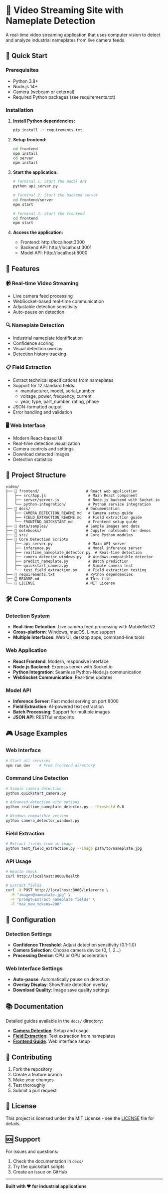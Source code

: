 # 🎥 Video Streaming Site with Nameplate Detection

A real-time video streaming application that uses computer vision to detect and analyze industrial nameplates from live camera feeds.

## 🚀 Quick Start

### Prerequisites
- Python 3.8+
- Node.js 14+
- Camera (webcam or external)
- Required Python packages (see requirements.txt)

### Installation

1. **Install Python dependencies:**
   ```bash
   pip install -r requirements.txt
   ```

2. **Setup frontend:**
   ```bash
   cd frontend
   npm install
   cd server
   npm install
   ```

3. **Start the application:**
   ```bash
   # Terminal 1: Start the model API
   python api_server.py
   
   # Terminal 2: Start the backend server
   cd frontend/server
   npm start
   
   # Terminal 3: Start the frontend
   cd frontend
   npm start
   ```

4. **Access the application:**
   - Frontend: http://localhost:3000
   - Backend API: http://localhost:3001
   - Model API: http://localhost:8000

## 🎯 Features

### 📹 Real-time Video Streaming
- Live camera feed processing
- WebSocket-based real-time communication
- Adjustable detection sensitivity
- Auto-pause on detection

### 🔍 Nameplate Detection
- Industrial nameplate identification
- Confidence scoring
- Visual detection overlay
- Detection history tracking

### 📋 Field Extraction
- Extract technical specifications from nameplates
- Support for 12 standard fields:
  - manufacturer, model, serial_number
  - voltage, power, frequency, current
  - year, type, part_number, rating, phase
- JSON-formatted output
- Error handling and validation

### 🖥️ Web Interface
- Modern React-based UI
- Real-time detection visualization
- Camera controls and settings
- Download detected images
- Detection statistics

## 📁 Project Structure

```
video/
├── 📂 frontend/                     # React web application
│   ├── src/App.js                   # Main React component
│   ├── server/server.js             # Node.js backend with Socket.io
│   └── python-integration/          # Python service integration
├── 📂 docs/                         # Documentation
│   ├── CAMERA_DETECTION_README.md   # Camera setup guide
│   ├── FIELD_EXTRACTION_README.md   # Field extraction guide
│   └── FRONTEND_QUICKSTART.md       # Frontend setup guide
├── 📂 data/samples/                 # Sample images and data
├── 📂 notebooks/                    # Jupyter notebooks for demos
├── 📂 src/                          # Core Python modules
├── 🎯 Core Detection Scripts
│   ├── api_server.py                # Main API server
│   ├── inference.py                 # Model inference server
│   ├── realtime_nameplate_detector.py  # Real-time detection
│   ├── camera_detector_windows.py   # Windows-compatible detector
│   ├── predict_nameplate.py         # Batch prediction
│   ├── quickstart_camera.py         # Simple camera test
│   └── test_field_extraction.py     # Field extraction testing
├── 📄 requirements.txt              # Python dependencies
├── 📄 README.md                     # This file
└── 📄 LICENSE                       # MIT License
```

## 🛠️ Core Components

### Detection System
- **Real-time Detection**: Live camera feed processing with MobileNetV2
- **Cross-platform**: Windows, macOS, Linux support
- **Multiple Interfaces**: Web UI, desktop apps, command-line tools

### Web Application
- **React Frontend**: Modern, responsive interface
- **Node.js Backend**: Express server with Socket.io
- **Python Integration**: Seamless Python-Node.js communication
- **WebSocket Communication**: Real-time updates

### Model API
- **Inference Server**: Fast model serving on port 8000
- **Field Extraction**: AI-powered text extraction
- **Batch Processing**: Support for multiple images
- **JSON API**: RESTful endpoints

## 🎮 Usage Examples

### Web Interface
```bash
# Start all services
npm run dev    # From frontend directory
```

### Command Line Detection
```bash
# Simple camera detection
python quickstart_camera.py

# Advanced detection with options
python realtime_nameplate_detector.py --threshold 0.8

# Windows-compatible version
python camera_detector_windows.py
```

### Field Extraction
```bash
# Extract fields from an image
python test_field_extraction.py --image path/to/nameplate.jpg
```

### API Usage
```bash
# Health check
curl http://localhost:8000/health

# Extract fields
curl -X POST http://localhost:8000/inference \
  -F "image=@nameplate.jpg" \
  -F "prompt=Extract nameplate fields" \
  -F "max_new_tokens=200"
```

## 🔧 Configuration

### Detection Settings
- **Confidence Threshold**: Adjust detection sensitivity (0.1-1.0)
- **Camera Selection**: Choose camera device (0, 1, 2...)
- **Processing Device**: CPU or GPU acceleration

### Web Interface Settings
- **Auto-pause**: Automatically pause on detection
- **Overlay Display**: Show/hide detection overlay
- **Download Quality**: Image save quality settings

## 📚 Documentation

Detailed guides available in the `docs/` directory:

- **[Camera Detection](docs/CAMERA_DETECTION_README.md)**: Setup and usage
- **[Field Extraction](docs/FIELD_EXTRACTION_README.md)**: Text extraction from nameplates
- **[Frontend Guide](docs/FRONTEND_QUICKSTART.md)**: Web interface setup

## 🤝 Contributing

1. Fork the repository
2. Create a feature branch
3. Make your changes
4. Test thoroughly
5. Submit a pull request

## 📄 License

This project is licensed under the MIT License - see the [LICENSE](LICENSE) file for details.

## 🆘 Support

For issues and questions:
1. Check the documentation in `docs/`
2. Try the quickstart scripts
3. Create an issue on GitHub

---

**Built with ❤️ for industrial applications** 